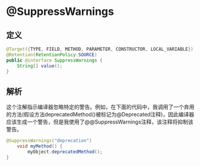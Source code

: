 # @SuppressWarnings

## 定义

```java
@Target({TYPE, FIELD, METHOD, PARAMETER, CONSTRUCTOR, LOCAL_VARIABLE})
@Retention(RetentionPolicy.SOURCE)
public @interface SuppressWarnings {
    String[] value();
}
```

## 解析

这个注解指示编译器忽略特定的警告。例如，在下面的代码中，我调用了一个弃用的方法\(假设方法deprecatedMethod\(\)被标记为@Deprecated注释\)，因此编译器应该生成一个警告，但是我使用了@@SuppressWarnings注释，该注释将抑制该警告。

```java
@SuppressWarnings("deprecation")
    void myMethod() {
        myObject.deprecatedMethod();
}
```



